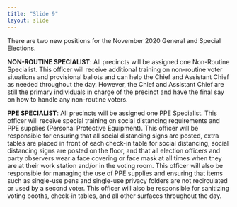 ```yaml
---
title: "Slide 9"
layout: slide
---
```


There are two new positions for the November 2020 General and Special Elections.

**NON-ROUTINE SPECIALIST**: All precincts will be assigned one Non-Routine Specialist. This officer will receive additional training on non-routine voter situations and provisional ballots and can help the Chief and Assistant Chief as needed throughout the day. However, the Chief and Assistant Chief are still the primary individuals in charge of the precinct and have the final say on how to handle any non-routine voters.

**PPE SPECIALIST**: All precincts will be assigned one PPE Specialist. This officer will receive special training on social distancing requirements and PPE supplies (Personal Protective Equipment). This officer will be responsible for ensuring that all social distancing signs are posted, extra tables are placed in front of each check-in table for social distancing, social distancing signs are posted on the floor, and that all election officers and party observers wear a face covering or face mask at all times when they are at their work station and/or in the voting room. This officer will also be responsible for managing the use of PPE supplies and ensuring that items such as single-use pens and single-use privacy folders are not recirculated or used by a second voter. This officer will also be responsible for sanitizing voting booths, check-in tables, and all other surfaces throughout the day.